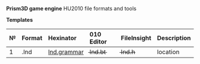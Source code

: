 
**Prism3D game engine**
HU2010 file formats and tools

****Templates****

| № | Format        |   Hexinator  | 010 Editor  | FileInsight | Description |
| :--- | :--------- | :----------- | :---------- | :---------- | :---------- |
| 1 | .lnd        | [lnd.grammar](https://github.com/AdsZero/Prism3D-File-Formats-HU2010-/tree/main/templates/hexinator/lnd.grammar) | l̶n̶d̶.̶b̶t̶  |  l̶n̶d̶.̶h̶  |  location  |
